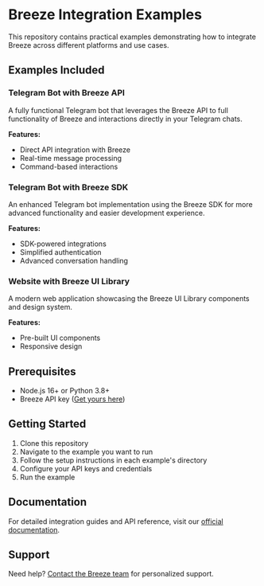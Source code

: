 # Breeze Integration Examples

This repository contains practical examples demonstrating how to integrate Breeze across different platforms and use cases.

## Examples Included

### Telegram Bot with Breeze API
A fully functional Telegram bot that leverages the Breeze API to full functionality of Breeze and interactions directly in your Telegram chats.

**Features:**
- Direct API integration with Breeze
- Real-time message processing
- Command-based interactions

### Telegram Bot with Breeze SDK
An enhanced Telegram bot implementation using the Breeze SDK for more advanced functionality and easier development experience.

**Features:**
- SDK-powered integrations
- Simplified authentication
- Advanced conversation handling

### Website with Breeze UI Library
A modern web application showcasing the Breeze UI Library components and design system.

**Features:**
- Pre-built UI components
- Responsive design

## Prerequisites

- Node.js 16+ or Python 3.8+
- Breeze API key ([Get yours here](https://docs.breeze.baby/get-your-api-key/instruction))

## Getting Started

1. Clone this repository
2. Navigate to the example you want to run
3. Follow the setup instructions in each example's directory
4. Configure your API keys and credentials
5. Run the example

## Documentation

For detailed integration guides and API reference, visit our [official documentation](https://docs.breeze.baby).

## Support

Need help? [Contact the Breeze team](https://docs.breeze.baby/contact-us/contact-us) for personalized support.
